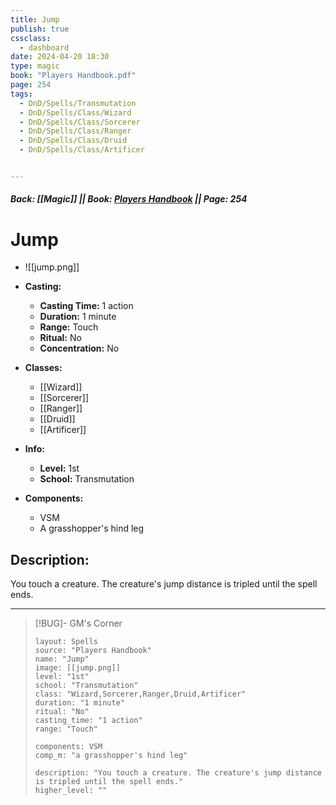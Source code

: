 ```yaml
---
title: Jump
publish: true
cssclass:
  - dashboard
date: 2024-04-20 18:30
type: magic
book: "Players Handbook.pdf"
page: 254
tags:
  - DnD/Spells/Transmutation
  - DnD/Spells/Class/Wizard
  - DnD/Spells/Class/Sorcerer
  - DnD/Spells/Class/Ranger
  - DnD/Spells/Class/Druid
  - DnD/Spells/Class/Artificer


---
```


##### Back: [[Magic]] || Book: [Players Handbook](https://drive.google.com/drive/folders/1O5bhpYizcIT5xxAoLOuzCRht_PVS7VSG?usp=sharing) || Page: 254

# Jump
- ![[jump.png]]
- **Casting:**
    - **Casting Time:** 1 action
    - **Duration:** 1 minute
    - **Range:** Touch
    - **Ritual:** No
    - **Concentration:** No
- **Classes:**
    - [[Wizard]]
    - [[Sorcerer]]
    - [[Ranger]]
    - [[Druid]]
    - [[Artificer]]

- **Info:**
    - **Level:** 1st
    - **School:** Transmutation
- **Components:**
    - VSM
    - A grasshopper's hind leg

## Description:
You touch a creature. The creature's jump distance is tripled until the spell ends.



---

> [!BUG]- GM's Corner
>
> ```statblock
> layout: Spells
> source: "Players Handbook"
> name: "Jump"
> image: [[jump.png]]
> level: "1st"
> school: "Transmutation"
> class: "Wizard,Sorcerer,Ranger,Druid,Artificer"
> duration: "1 minute"
> ritual: "No"
> casting_time: "1 action"
> range: "Touch"
>
> components: VSM
> comp_m: "a grasshopper's hind leg"
>
> description: "You touch a creature. The creature's jump distance is tripled until the spell ends."
> higher_level: ""
> ```
